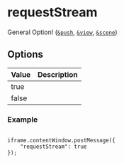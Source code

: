 # requestStream

General Option! ([`&push`](../../source-settings/push.md), [`&view`](../../advanced-settings/view-parameters/view.md), [`&scene`](../../advanced-settings/view-parameters/scene.md))

## Options

| Value | Description |
| ----- | ----------- |
| true  |             |
| false |             |

### Example

```

iframe.contentWindow.postMessage({ 
    "requestStream": true
});
```
